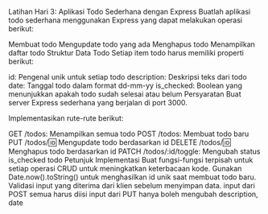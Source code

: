 Latihan Hari 3: Aplikasi Todo Sederhana dengan Express
Buatlah aplikasi todo sederhana menggunakan Express yang dapat melakukan operasi berikut:

Membuat todo
Mengupdate todo yang ada
Menghapus todo
Menampilkan daftar todo
Struktur Data Todo
Setiap item todo harus memiliki properti berikut:

id: Pengenal unik untuk setiap todo
description: Deskripsi teks dari todo
date: Tanggal todo dalam format dd-mm-yy
is_checked: Boolean yang menunjukkan apakah todo sudah selesai atau belum
Persyaratan
Buat server Express sederhana yang berjalan di port 3000.

Implementasikan rute-rute berikut:

GET /todos: Menampilkan semua todo
POST /todos: Membuat todo baru
PUT /todos/:id: Mengupdate todo berdasarkan id
DELETE /todos/:id: Menghapus todo berdasarkan id
PATCH /todos/:id/toggle: Mengubah status is_checked todo
Petunjuk Implementasi
Buat fungsi-fungsi terpisah untuk setiap operasi CRUD untuk meningkatkan keterbacaan kode.
Gunakan Date.now().toString() untuk menghasilkan id unik saat membuat todo baru.
Validasi input yang diterima dari klien sebelum menyimpan data.
input dari POST semua harus diisi
input dari PUT hanya boleh mengubah description, date
